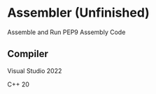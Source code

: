 <!DOCTYPEhtml>
 <html>
  <body>

<h1>Assembler (Unfinished)</h1>
<p>Assemble and Run PEP9 Assembly Code</p>

<h2>Compiler</h2>
<p>Visual Studio 2022</p>
<p>C++ 20</p.>

 </body>
</html>
